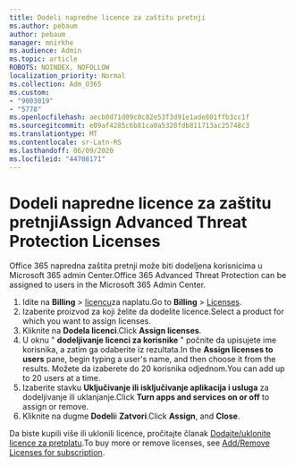 ```yaml
---
title: Dodeli napredne licence za zaštitu pretnji
ms.author: pebaum
author: pebaum
manager: mnirkhe
ms.audience: Admin
ms.topic: article
ROBOTS: NOINDEX, NOFOLLOW
localization_priority: Normal
ms.collection: Adm_O365
ms.custom:
- "9003019"
- "5778"
ms.openlocfilehash: aecb0d71d09c0c82e53f3d91e1ade801ffb3cc1f
ms.sourcegitcommit: e09af4285c6b81ca0a5320fdb811713ac25748c3
ms.translationtype: MT
ms.contentlocale: sr-Latn-RS
ms.lasthandoff: 06/09/2020
ms.locfileid: "44708171"
---
```

# <a name="assign-advanced-threat-protection-licenses"></a><span data-ttu-id="e54cb-102">Dodeli napredne licence za zaštitu pretnji</span><span class="sxs-lookup"><span data-stu-id="e54cb-102">Assign Advanced Threat Protection Licenses</span></span>

<span data-ttu-id="e54cb-103">Office 365 napredna zaštita pretnji može biti dodeljena korisnicima u Microsoft 365 admin Center.</span><span class="sxs-lookup"><span data-stu-id="e54cb-103">Office 365 Advanced Threat Protection can be assigned to users in the Microsoft 365 Admin Center.</span></span>

1. <span data-ttu-id="e54cb-104">Idite na **Billing**  >  [licencu](https://go.microsoft.com/fwlink/p/?linkid=842264)za naplatu.</span><span class="sxs-lookup"><span data-stu-id="e54cb-104">Go to **Billing** > [Licenses](https://go.microsoft.com/fwlink/p/?linkid=842264).</span></span>
2. <span data-ttu-id="e54cb-105">Izaberite proizvod za koji želite da dodelite licence.</span><span class="sxs-lookup"><span data-stu-id="e54cb-105">Select a product for which you want to assign licenses.</span></span>
3. <span data-ttu-id="e54cb-106">Kliknite na **Dodela licenci**.</span><span class="sxs-lookup"><span data-stu-id="e54cb-106">Click **Assign licenses**.</span></span>
4. <span data-ttu-id="e54cb-107">U oknu " **dodeljivanje licenci za korisnike** " počnite da upisujete ime korisnika, a zatim ga odaberite iz rezultata.</span><span class="sxs-lookup"><span data-stu-id="e54cb-107">In the **Assign licenses to users**  pane, begin typing a user's name, and then choose it from the results.</span></span> <span data-ttu-id="e54cb-108">Možete da izaberete do 20 korisnika odjednom.</span><span class="sxs-lookup"><span data-stu-id="e54cb-108">You can add up to 20 users at a time.</span></span>
5. <span data-ttu-id="e54cb-109">Izaberite stavku **Uključivanje ili isključivanje aplikacija i usluga** za dodeljivanje ili uklanjanje.</span><span class="sxs-lookup"><span data-stu-id="e54cb-109">Click **Turn apps and services on or off**  to assign or remove.</span></span>
6. <span data-ttu-id="e54cb-110">Kliknite na dugme **Dodeli**i **Zatvori**.</span><span class="sxs-lookup"><span data-stu-id="e54cb-110">Click **Assign**, and  **Close**.</span></span>

<span data-ttu-id="e54cb-111">Da biste kupili više ili uklonili licence, pročitajte članak [Dodajte/uklonite licence za pretplatu](https://docs.microsoft.com/microsoft-365/commerce/licenses/buy-licenses?view=o365-worldwide#add-or-remove-licenses-for-your-business-subscription).</span><span class="sxs-lookup"><span data-stu-id="e54cb-111">To buy more or remove licenses, see [Add/Remove Licenses for subscription](https://docs.microsoft.com/microsoft-365/commerce/licenses/buy-licenses?view=o365-worldwide#add-or-remove-licenses-for-your-business-subscription).</span></span>
